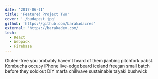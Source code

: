 ```yaml
---
date: '2017-06-01'
title: 'Featured Project Two'
cover: './budapest.jpg'
github: 'https://github.com/barakadacres'
external: 'https://barakadev.com/'
tech:
  - React
  - Webpack
  - Firebase
---
```


Gluten-free you probably haven't heard of them jianbing pitchfork pabst. Kombucha occupy iPhone live-edge beard iceland freegan small batch before they sold out DIY marfa chillwave sustainable taiyaki bushwick
